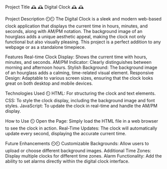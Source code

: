Project Title
🕰️ 🕰️ Digital Clock 🕰️ 🕰️

Project Description ⏲️⏲️
The Digital Clock is a sleek and modern web-based clock application that displays the current time in hours, minutes, and seconds, along with AM/PM notation. The background image of an hourglass adds a unique aesthetic appeal, making the clock not only functional but also visually pleasing. This project is a perfect addition to any webpage or as a standalone timepiece.

Features
Real-time Clock Display: Shows the current time with hours, minutes, and seconds.
AM/PM Indicator: Clearly distinguishes between morning and afternoon hours.
Stylish Background: The background image of an hourglass adds a calming, time-related visual element.
Responsive Design: Adaptable to various screen sizes, ensuring that the clock looks great on both desktop and mobile devices.

Technologies Used ⏲️
HTML: For structuring the clock and text elements.
CSS: To style the clock display, including the background image and font styles.
JavaScript: To update the clock in real-time and handle the AM/PM display.

How to Use ⏲️
Open the Page: Simply load the HTML file in a web browser to see the clock in action.
Real-Time Updates: The clock will automatically update every second, displaying the accurate current time.

Future Enhancements ⏲️⏲️
Customizable Backgrounds: Allow users to upload or choose different background images.
Additional Time Zones: Display multiple clocks for different time zones.
Alarm Functionality: Add the ability to set alarms directly within the digital clock interface.
